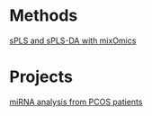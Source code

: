 # Methods
[sPLS and sPLS-DA with mixOmics](https://github.com/Lespernater/BioinformaticsPractice/blob/main/mixOmics%20-%20sPLSDA.html)

# Projects
[miRNA analysis from PCOS patients](https://github.com/Lespernater/BioinformaticsPractice/blob/main/PCOS-miRNA-analysis.Rmd)
